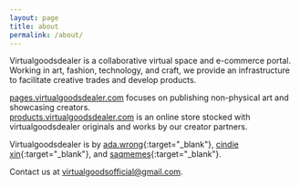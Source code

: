```yaml
---
layout: page
title: about
permalink: /about/
---
```


Virtualgoodsdealer is a collaborative virtual space and e-commerce portal. Working in art, fashion, technology, and craft, we provide an infrastructure to facilitate creative trades and develop products.

[pages.virtualgoodsdealer.com](https://pages.virtualgoodsdealer.com/) focuses on publishing non-physical art and showcasing creators.   
[products.virtualgoodsdealer.com](https://products.virtualgoodsdealer.com/) is an online store stocked with virtualgoodsdealer originals and works by our creator partners.

Virtualgoodsdealer is by [ada.wrong](https://pages.virtualgoodsdealer.com/creatordirectory/adawrong){:target="_blank"}, [cindie xin](https://pages.virtualgoodsdealer.com/creatordirectory/cindiexin){:target="_blank"}, and [saqmemes](https://pages.virtualgoodsdealer.com/creatordirectory/saqmemes){:target="_blank"}.

Contact us at [virtualgoodsofficial@gmail.com](mailto:virtualgoodsofficial@gmail.com).
